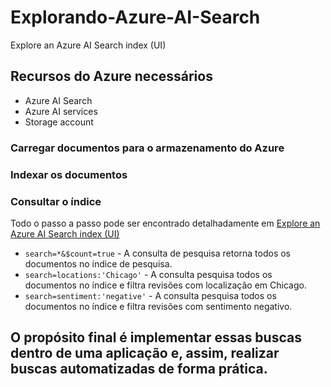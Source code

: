 # Explorando-Azure-AI-Search
Explore an Azure AI Search index (UI)
## Recursos do Azure necessários
- Azure AI Search
- Azure AI services
- Storage account

### Carregar documentos para o armazenamento do Azure

### Indexar os documentos

### Consultar o índice

Todo o passo a passo pode ser encontrado detalhadamente em [Explore an Azure AI Search index (UI)](https://microsoftlearning.github.io/mslearn-ai-fundamentals/Instructions/Labs/11-ai-search.html#azure-resources-needed)

* `search=*&$count=true` - A consulta de pesquisa retorna todos os documentos no índice de pesquisa.
* `search=locations:'Chicago'` - A consulta pesquisa todos os documentos no índice e filtra revisões com localização em Chicago.
* `search=sentiment:'negative'` - A consulta pesquisa todos os documentos no índice e filtra revisões com sentimento negativo.

## O propósito final é implementar essas buscas dentro de uma aplicação e, assim, realizar buscas automatizadas de forma prática.
